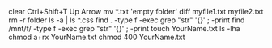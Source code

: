 clear
Ctrl+Shift+T
Up Arrow
mv *.txt 'empty folder'
diff myfile1.txt myfile2.txt
rm -r folder
ls -a | ls *.css
find . -type f -exec grep "str" '{}' \; -print
find /mnt/f/ -type f -exec grep "str" '{}' \; -print
touch YourName.txt
ls -lha
chmod a+rx YourName.txt
chmod 400 YourName.txt